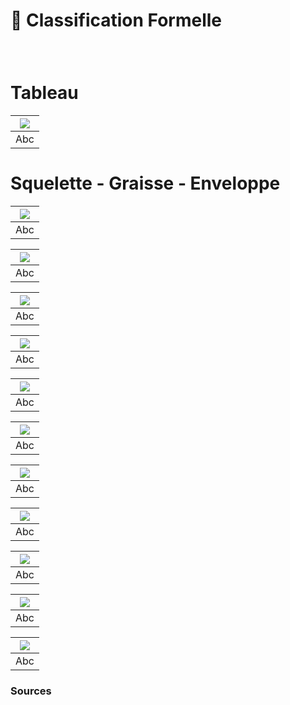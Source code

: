 # 🦴 Classification Formelle

  
### &nbsp;

# Tableau

|![](links/2-Anatomique5.gif) |
|:---:|
| Abc | 

# Squelette - Graisse - Enveloppe

|![](links/2-Anatomique.jpg) |
|:---:|
| Abc | 

|![](links/2-Anatomique2.gif) |
|:---:|
| Abc | 

|![](links/2-Anatomique7.gif) |
|:---:|
| Abc | 

|![](links/2-Anatomique9.gif) |
|:---:|
| Abc | 

|![](links/2-Anatomique11.gif) |
|:---:|
| Abc | 

|![](links/2-Anatomique13.gif) |
|:---:|
| Abc | 

|![](links/2-Anatomique15.gif) |
|:---:|
| Abc | 

|![](links/2-Anatomique17.gif) |
|:---:|
| Abc | 

|![](links/2-Anatomique19.gif) |
|:---:|
| Abc | 

|![](links/2-Anatomique21.gif) |
|:---:|
| Abc | 

|![](links/2-Anatomique23.gif) |
|:---:|
| Abc |



### Sources

<!-- - **Prénom Nom**  
  *Titre*, 0000 -->

<!-- [^1]: Adrian Frutiger, *Type, Sign, Symbol*, 1980 -->

